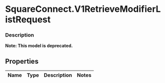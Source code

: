 # SquareConnect.V1RetrieveModifierListRequest

### Description
**Note: This model is deprecated.**



## Properties
Name | Type | Description | Notes
------------ | ------------- | ------------- | -------------


